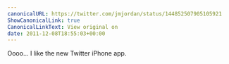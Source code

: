 ```yaml
---
canonicalURL: https://twitter.com/jmjordan/status/144852507905105921
ShowCanonicalLink: true
CanonicalLinkText: View original on
date: 2011-12-08T18:55:03+00:00
---
```

Oooo… I like the new Twitter iPhone app.